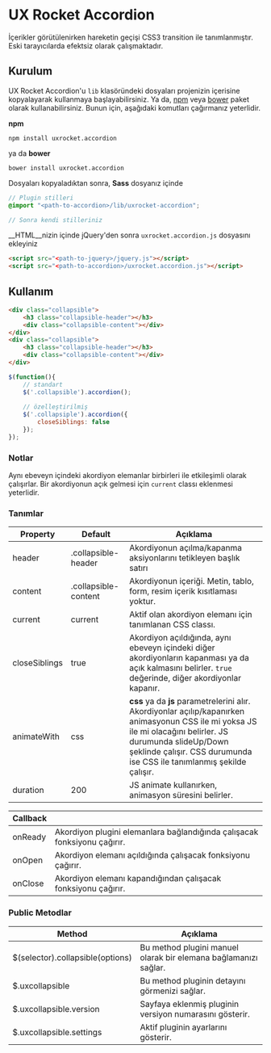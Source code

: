 UX Rocket Accordion
==================
İçerikler görütülenirken hareketin geçişi CSS3 transition ile tanımlanmıştır. Eski tarayıcılarda efektsiz olarak çalışmaktadır.

## Kurulum
UX Rocket Accordion'u `lib` klasöründeki dosyaları projenizin içerisine kopyalayarak kullanmaya başlayabilirsiniz. Ya da, [npm](https://www.npmjs.org/) veya [bower](http://bower.io) paket olarak kullanabilirsiniz. Bunun için, aşağıdaki komutları çağırmanız yeterlidir.

__npm__
```
npm install uxrocket.accordion
```

ya da __bower__

```
bower install uxrocket.accordion
```

Dosyaları kopyaladıktan sonra, __Sass__ dosyanız içinde

```SCSS
// Plugin stilleri
@import "<path-to-accordion>/lib/uxrocket-accordion";

// Sonra kendi stilleriniz
```

__HTML__nizin içinde jQuery'den sonra `uxrocket.accordion.js` dosyasını ekleyiniz
```HTML
<script src="<path-to-jquery>/jquery.js"></script>
<script src="<path-to-accordion>/uxrocket.accordion.js"></script>
```

## Kullanım

```HTML
<div class="collapsible">
    <h3 class="collapsible-header"></h3>
    <div class="collapsible-content"></div>
</div>
<div class="collapsible">
    <h3 class="collapsible-header"></h3>
    <div class="collapsible-content"></div>
</div>
```

```JavaScript
$(function(){
    // standart 
    $('.collapsible').accordion();
    
    // özelleştirilmiş
    $('.collapsiple').accordion({
        closeSiblings: false
    });
});
```

### Notlar
Aynı ebeveyn içindeki akordiyon elemanlar birbirleri ile etkileşimli olarak çalışırlar. Bir akordiyonun açık gelmesi için `current` classı eklenmesi yeterlidir.

### Tanımlar
Property			 | Default			    | Açıklama
-------------------- | -------------------- | ------------------------------------------------------------------------
header               | .collapsible-header  | Akordiyonun açılma/kapanma aksiyonlarını tetikleyen başlık satırı
content              | .collapsible-content | Akordiyonun içeriği. Metin, tablo, form, resim içerik kısıtlaması yoktur.
current              | current              | Aktif olan akordiyon elemanı için tanımlanan CSS classı.
closeSiblings        | true                 | Akordiyon açıldığında, aynı ebeveyn içindeki diğer akordiyonların kapanması ya da açık kalmasını belirler. `true` değerinde, diğer akordiyonlar kapanır.
animateWith			 | css					| __css__ ya da __js__ parametrelerini alır. Akordiyonlar açılıp/kapanırken animasyonun CSS ile mi yoksa JS ile mi olacağını belirler. JS durumunda slideUp/Down şeklinde çalışır. CSS durumunda ise CSS ile tanımlanmış şekilde çalışır.
duration			 | 200					| JS animate kullanırken, animasyon süresini belirler.

Callback			 | &nbsp;
-------------------- | -----
onReady              | Akordiyon plugini elemanlara bağlandığında çalışacak fonksiyonu çağırır.
onOpen       	     | Akordiyon elemanı açıldığında çalışacak fonksiyonu çağırır.
onClose		         | Akordiyon elemanı kapandığından çalışacak fonksiyonu çağırır.

### Public Metodlar
Method						     | Açıklama
-------------------------------- | -------------------------------------------------------
$(selector).collapsible(options) | Bu method plugini manuel olarak bir elemana bağlamanızı sağlar.
$.uxcollapsible                  | Bu method pluginin detayını görmenizi sağlar.
$.uxcollapsible.version          | Sayfaya eklenmiş pluginin versiyon numarasını gösterir.
$.uxcollapsible.settings         | Aktif pluginin ayarlarını gösterir.
